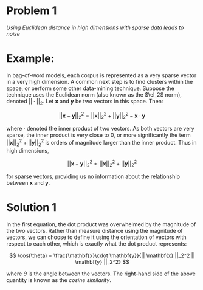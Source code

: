 # Problem 1

*Using Euclidean distance in high dimensions with sparse data leads to noise*

# Example: 

In bag-of-word models, each corpus is represented as a very sparse vector in a very high dimension. A common next step is to find clusters within the space, or perform some other data-mining technique. Suppose the technique uses the Euclidean norm (also known as the $\el_2$ norm), denoted $|| \cdot ||_2$. Let $\mathbf{x}$ and $\mathbf{y}$ be two vectors in this space. Then:

$$ || \mathbf{x} - \mathbf{y} ||_2^2 = || \mathbf{x} ||_2^2 + || \mathbf{y} ||_2^2 - \mathbf{x}\cdot \mathbf{y} $$ 

where $\cdot$ denoted the inner product of two vectors. As both vectors are very sparse, the inner product is very close to 0, or more significantly the term $|| \mathbf{x} ||_2^2 + || \mathbf{y} ||_2^2$ is orders of magnitude larger than the inner product. Thus in high dimensions, 

$$ || \mathbf{x} - \mathbf{y} ||_2^2 \approx || \mathbf{x} ||_2^2 + || \mathbf{y} ||_2^2 $$ 

for sparse vectors, providing us no information about the relationship between $\mathbf{x}$ and $\mathbf{y}$. 

# Solution 1

In the first equation, the dot product was overwhelmed by the magnitude of the two vectors. Rather than measure distance using the magnitude of vectors, we can choose to define it using the orientation of vectors with respect to each other, which is exactly what the dot product represents:

$$ \cos(\theta) = \frac{\mathbf{x}\cdot \mathbf{y}}{|| \mathbf{x} ||_2^2 || \mathbf{y} ||_2^2} $$ 

where $\theta$ is the angle between the vectors. The right-hand side of the above quantity is known as the *cosine similarity*. 


